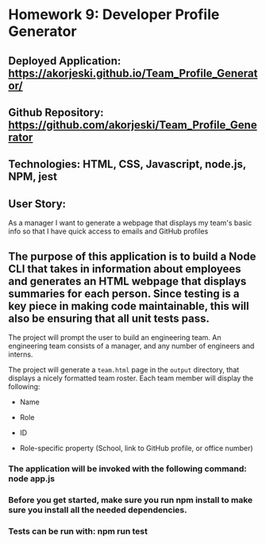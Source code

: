 # Homework 9: Developer Profile Generator
## Deployed Application: https://akorjeski.github.io/Team_Profile_Generator/
## Github Repository:   https://github.com/akorjeski/Team_Profile_Generator
## Technologies: HTML, CSS, Javascript, node.js, NPM, jest

## User Story:
As a manager
I want to generate a webpage that displays my team's basic info
so that I have quick access to emails and GitHub profiles

## The purpose of this application is to build a Node CLI that takes in information about employees and generates an HTML webpage that displays summaries for each person. Since testing is a key piece in making code maintainable, this will also be ensuring that all unit tests pass.

The project will prompt the user to build an engineering team. An engineering
team consists of a manager, and any number of engineers and interns.

The project will generate a `team.html` page in the `output` directory, that displays a nicely formatted team roster. Each team member will display the following:

  * Name

  * Role

  * ID

  * Role-specific property (School, link to GitHub profile, or office number)


### The application will be invoked with the following command:  	__node app.js__  

### Before  you get started, make sure you run __npm install__ to make sure you install all the needed dependencies.  

### Tests can be run with: __npm run test__   



